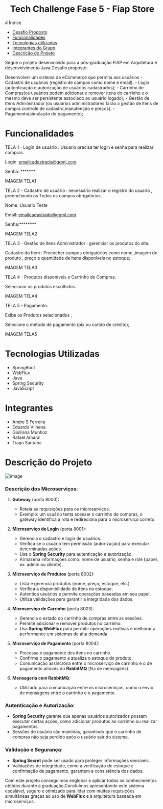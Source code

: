 <h1 align="center"> Tech Challenge Fase 5 - Fiap Store </h1>
# Índice 

* [Desafio Proposto](#desafio-proposto)
* [Funcionalidades](#funcionalidades)
* [Tecnologias utilizadas](#tecnologias-utilizadas)
* [Integrantes do Grupo](#pessoas-desenvolvedoras)
* [Descrição do Projeto](#descrição-do-projeto)



Segue o projeto desenvolvido para a pós-graduação FIAP em Arquitetura e desenvolvimento Java.Desafio proposto:

Desenvolver um  sistema de eCommerce que permita aos usuários 
    - Cadastro de usuários (registro de campos como nome e email);
    - Login (autenticação e autorização de usuários cadastrados);
    - Carrinho de Compras(os usuários podem adicionar e remover itens do carrinho e o mesmo deve ser persistente associado ao usuário logado);
    - Gestão de Itens Administrador (os usuários administradores farão a gestão de itens de compra  controle de cadastro,manutenção e preços);
    - Pagamento(simulação de pagamento);
    

# Funcionalidades

TELA 1 - Login de usuário : Usuario precisa ter login e senha para realizar compras.
 
 Login: emailcadastrado@ggml.com 
 
 Senha:  *******

IMAGEM TELA1

TELA 2 - Cadastro de usuário : necessário realizar o registro do usuario , preenchendo os  Todos os campos obrigatórios.

  Nome: Usuario Teste
  
  Email: emailcadastrado@ggml.com
  
  Senha:********
  

IMAGEM TELA2


TELA 3 - Gestão de itens Administrador : gerenciar os produtos do site.

  Cadastro do Item : Preencher campos obrigatórios como nome ,imagem do produto , preço e quantidade de itens disponíveis no estoque; 

IMAGEM TELA3


TELA 4 - Produtos disponíveis e Carrinho de Compras.

  Selecionar os produtos escolhidos.
  

IMAGEM TELA4


TELA 5 - Pagamento. 

  Exibe os Produtos selecionados ;
  
  Selecione o método de pagamento (pix ou cartão de crédito);
  

IMAGEM TELA5


# Tecnologias Utilizadas
  - SpringBoot
  - WebFlux 
  - Java
  - Spring Security
  - JavaScript


# Integrantes 
 * Andre S Ferreira
 * Eduardo Vilhena
 * Giulliana Munhoz
 * Rafael Amaral
 * Tiago Santana



# Descrição do Projeto 

![image](https://github.com/user-attachments/assets/0acc035d-1b6b-40d4-bef9-cbcd69b61193)

### Descrição dos Microserviços:

1. **Gateway** (porta 8000):
   - Roteia as requisições para os microserviços.
   - Exemplo: um usuário tenta acessar o carrinho de compras, o gateway identifica a rota e redireciona para o microserviço correto.

2. **Microserviço de Login** (porta 8001):
   - Gerencia o cadastro e login de usuários.
   - Verifica se o usuário tem permissão (autorização) para executar determinadas ações.
   - Usa o **Spring Security** para autenticação e autorização.
   - Armazena informações como: nome de usuário, senha e role (papel, ex: admin ou cliente).

3. **Microserviço de Produtos** (porta 8002):
   - Lista e gerencia produtos (nome, preço, estoque, etc.).
   - Verifica a disponibilidade de itens no estoque.
   - Autentica usuários e permite operações baseadas em seu papel.
   - Utiliza validações para garantir a integridade dos dados.

4. **Microserviço de Carrinho** (porta 8003):
   - Gerencia o estado do carrinho de compras entre as sessões.
   - Permite adicionar e remover produtos no carrinho.
   - Usa **Spring WebFlux** para permitir operações reativas e melhorar a performance em sistemas de alta demanda.

5. **Microserviço de Pagamento** (porta 8004):
   - Processa o pagamento dos itens no carrinho.
   - Confirma o pagamento e atualiza o estoque do produto.
   - Comunicação assíncrona entre o microserviço de carrinho e o de pagamento através do **RabbitMQ** (fila de mensagens).

6. **Mensageria com RabbitMQ**:
   - Utilizado para comunicação entre os microserviços, como o envio de mensagens entre o carrinho e o pagamento.

### Autenticação e Autorização:
- **Spring Security** garante que apenas usuários autorizados possam executar certas ações, como adicionar produtos ao carrinho ou realizar pagamentos.
- Sessões de usuário são mantidas, garantindo que o carrinho de compras não seja perdido após o usuário sair do sistema.

### Validação e Segurança:
- **Spring Secret** pode ser usado para proteger informações sensíveis.
- Validações de integridade, como a verificação de estoque e confirmação de pagamento, garantem a consistência dos dados.

Com este projeto conseguimos englobar e aplicar todos os conhecimentos obtidos durante a graduação.Concluímos apresentando este sistema escalável, seguro e otimizado para lidar com muitas requisições simultâneas graças ao uso de **WebFlux** e à arquitetura baseada em microserviços.




